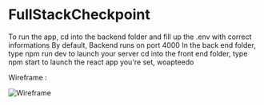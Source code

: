 # FullStackCheckpoint


To run the app, cd into the backend folder and fill up the .env with correct informations
By default, Backend runs on port 4000
In the back end folder, type npm run dev to launch your server
cd into the front end folder, type npm start to launch the react app
you're set, woapteedo


Wireframe :

![Wireframe](https://user-images.githubusercontent.com/100703418/179929336-e6cb0dcf-6edc-4576-968e-54a61aaf794b.jpg)


